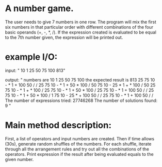 # A number game.
The user needs to give 7 numbers in one row. The program will mix the first six numbers in that particular order with different combinations of the four basic operands (+, -, *, /). If the expression created is evaluated to be equal to the 7th number given, the expression will be printed out.


# example I/O:
input: 
" 10 1 25 50 75 100 813"

output: 
" numbers are 10 1 25 50 75 100 
the expected result is 813
25 75 10 - * 1 + 100 50 / / 
25 75 10 - * 1 + 50 * 100 / 
50 75 10 - 25 * 1 + * 100 / 
50 25 75 10 - * 1 + * 100 / 
25 75 10 - * 1 + 50 * 100 / 
25 75 10 - * 1 + 100 50 / / 
25 75 10 - * 1 + 50 * 100 / 
1 75 10 - 25 * + 100 50 / / 
25 75 10 - * 1 + 100 50 / / 
The number of expressions tried: 27746268
The number of solutions found: 9 "


# Main method description:

First, a list of operators and input numbers are created. Then if time allows (30s), generate random shuffles of the numbers. For each shuffle, iterate through all the arrangement rules and try out all the combinations of the operators. Print expression if the result after being evaluated equals to the given number. 
